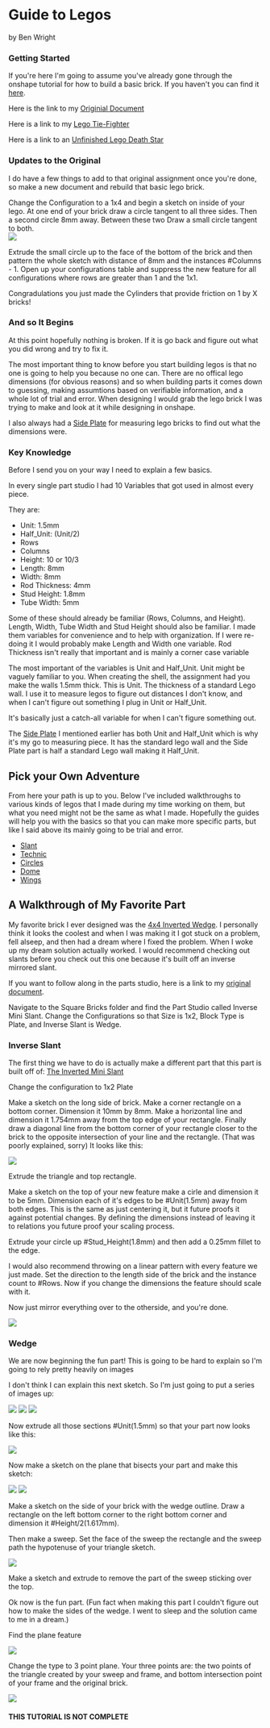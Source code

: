 # Guide to Legos

by Ben Wright 

### Getting Started 

If you're here I'm going to assume you've already gone through the onshape tutorial for how to build a basic brick. If you haven't you can find it [here](https://cvilleschools.onshape.com/documents/d2d156bfb1db472973063473/w/2ec44ccdcd6dacf683eb0c6f/e/449d413b724c54cc4db32973).

Here is the link to my [Originial Document](https://cvilleschools.onshape.com/documents/18c55e9aeb64057e8e0fbb6a/w/5c06b8e3c4dcf6e948152fa4/e/a8757600460fe3b2054172ab?configuration=List_4lVALT9gYLzr5Z%3DDefault%3BList_OyrNAS2vexALol%3DBlue&renderMode=0&uiState=641871a8b2872b1cf8dd2917)

Here is a link to my [Lego Tie-Fighter](https://cvilleschools.onshape.com/documents/361e6d399d4f00356f4dbded/w/2a95cb2ec476aef1bdcd56dd/e/3fce1c19c609b658dfe2bc93?renderMode=0&uiState=64187183b2872b1cf8dd217f)

Here is a link to an [Unfinished Lego Death Star](https://cvilleschools.onshape.com/documents/51ebc87e97b04476bb93710b/w/655df4e40ec59d8ca6fea86d/e/6f76877e7d89ad6a73c063c1?renderMode=0&uiState=641871bd323e4e7feb3d278d)

### Updates to the Original

I do have a few things to add to that original assignment once you're done, so make a new document and rebuild that basic lego brick. 

Change the Configuration to a 1x4 and begin a sketch on inside of your lego. At one end of your brick draw a circle tangent to all three sides. Then a second circle 8mm away. Between these two Draw a small circle tangent to both.  
<img src="Photos/Guide(1).PNG">

Extrude the small circle up to the face of the bottom of the brick and then pattern the whole sketch with distance of 8mm and the instances #Columns - 1. 
Open up your configurations table and suppress the new feature for all configurations where rows are greater than 1 and the 1x1. 

Congradulations you just made the Cylinders that provide friction on 1 by X bricks!

### And so It Begins 

At this point hopefully nothing is broken. If it is go back and figure out what you did wrong and try to fix it. 

The most important thing to know before you start building legos is that no one is going to help you because no one can. There are no offical lego dimensions (for obvious reasons) and so when building parts it comes down to guessing, making assumtions based on verifiable information, and a whole lot of trial and error. When designing I would grab the lego brick I was trying to make and look at it while designing in onshape. 

I also always had a [Side Plate](https://www.bricklink.com/v2/catalog/catalogitem.page?P=44728&ccName=6117972#T=C&C=85) for measuring lego bricks to find out what the dimensions were. 

### Key Knowledge 

Before I send you on your way I need to explain a few basics. 

In every single part studio I had 10 Variables that got used in almost every piece. 

They are:
- Unit: 1.5mm
- Half_Unit: (Unit/2)
- Rows
- Columns
- Height: 10 or 10/3
- Length: 8mm 
- Width: 8mm
- Rod Thickness: 4mm
- Stud Height: 1.8mm
- Tube Width: 5mm

Some of these should already be familiar (Rows, Columns, and Height). Length, Width, Tube Width and Stud Height should also be familiar. I made them variables for convenience and to help with organization. If I were re-doing it I would probably make Length and Width one variable. Rod Thickness isn't really that important and is mainly a corner case variable

The most important of the variables is Unit and Half_Unit. Unit might be vaguely familiar to you. When creating the shell, the assignment had you make the walls 1.5mm thick. This is Unit. The thickness of a standard Lego wall. I use it to measure legos to figure out distances I don't know, and when I can't figure out something I plug in Unit or Half_Unit. 

It's basically just a catch-all variable for when I can't figure something out. 

The [Side Plate](https://www.bricklink.com/v2/catalog/catalogitem.page?P=44728&ccName=6117972#T=C&C=85) I mentioned earlier has both Unit and Half_Unit which is why it's my go to measuring piece. It has the standard lego wall and the Side Plate part is half a standard Lego wall making it Half_Unit.  

## Pick your Own Adventure

From here your path is up to you. Below I've included walkthroughs to various kinds of legos that I made during my time working on them, but what you need might not be the same as what I made. Hopefully the guides will help you with the basics so that you can make more specific parts, but like I said above its mainly going to be trial and error. 


* [Slant](Slant.md)
* [Technic](Technic.md)
* [Circles](Circles.md) 
* [Dome](Dome.md) 
* [Wings](Wings.md) 

## A Walkthrough of My Favorite Part

My favorite brick I ever designed was the [4x4 Inverted Wedge](https://www.bricklink.com/v2/catalog/catalogitem.page?P=4855#T=C). I personally think it looks the coolest and when I was making it I got stuck on a problem, fell alseep, and then had a dream where I fixed the problem. When I woke up my dream solution actually worked. I would recommend checking out slants before you check out this one because it's built off an inverse mirrored slant. 

If you want to follow along in the parts studio, here is a link to my [original document](https://cvilleschools.onshape.com/documents/18c55e9aeb64057e8e0fbb6a/w/5c06b8e3c4dcf6e948152fa4/e/18df3578f02c775cfcadaef9?configuration=List_8xTqWDMkkCG2Mw%3D_2x2%3BList_ArQ6GsCPNSkQoQ%3DDefault%3BList_Izy0ldJ6UfParG%3DDefault%3BList_tmPjPdZ9wrB2lD%3DDefault&renderMode=0&uiState=6290d24be366b652b2773d0f). 

Navigate to the Square Bricks folder and find the Part Studio called Inverse Mini Slant. Change the Configurations so that Size is 1x2, Block Type is Plate, and Inverse Slant is Wedge. 

### Inverse Slant

The first thing we have to do is actually make a different part that this part is built off of: [The Inverted Mini Slant](https://www.bricklink.com/v2/catalog/catalogitem.page?P=52501&name=Slope,%20Inverted%2045%206%20x%201%20Double%20with%201%20x%204%20Cutout&category=%5BSlope,%20Inverted%5D#T=C)

Change the configuration to 1x2 Plate 

Make a sketch on the long side of brick. Make a corner rectangle on a bottom corner. Dimension it 10mm by 8mm. Make a horizontal line and dimension it 1.754mm away from the top edge of your rectangle. Finally draw a diagonal line from the bottom corner of your rectangle closer to the brick to the opposite intersection of your line and the rectangle. (That was poorly explained, sorry) It looks like this: 

<img src="Photos/Wedge(1).PNG">

Extrude the triangle and top rectangle. 

Make a sketch on the top of your new feature make a cirle and dimension it to be 5mm. Dimension each of it's edges to be #Unit(1.5mm) away from both edges. This is the same as just centering it, but it future proofs it against potential changes. By defining the dimensions instead of leaving it to relations you future proof your scaling process.

Extrude your circle up #Stud_Height(1.8mm) and then add a 0.25mm fillet to the edge. 

I would also recommend throwing on a linear pattern with every feature we just made. Set the direction to the length side of the brick and the instance count to #Rows. Now if you change the dimensions the feature should scale with it. 

Now just mirror everything over to the otherside, and you're done. 

<img src="Photos/Wedge(2).PNG">

### Wedge

We are now beginning the fun part! This is going to be hard to explain so I'm going to rely pretty heavily on images 

I don't think I can explain this next sketch. So I'm just going to put a series of images up: 

<img src="Photos/Wedge(3).PNG">

<img src="Photos/Wedge(4).PNG">

<img src="Photos/Wedge(5).PNG">

Now extrude all those sections #Unit(1.5mm) so that your part now looks like this: 

<img src="Photos/Wedge(6).PNG">

Now make a sketch on the plane that bisects your part and make this sketch: 

<img src="Photos/Wedge(7).PNG">

<img src="Photos/Wedge(8).PNG">

Make a sketch on the side of your brick with the wedge outline. Draw a rectangle on the left bottom corner to the right bottom corner and dimension it #Height/2(1.617mm). 

Then make a sweep. Set the face of the sweep the rectangle and the sweep path the hypotenuse of your triangle sketch. 

<img src="Photos/Wedge(9).PNG">

Make a sketch and extrude to remove the part of the sweep sticking over the top. 

Ok now is the fun part. (Fun fact when making this part I couldn't figure out how to make the sides of the wedge. I went to sleep and the solution came to me in a dream.) 

Find the plane feature 

<img src="Photos/Wedge(10).PNG">

Change the type to 3 point plane. Your three points are: the two points of the triangle created by your sweep and frame, and bottom intersection point of your frame and the original brick. 

<img src="Photos/Wedge(11).PNG">


#### THIS TUTORIAL IS NOT COMPLETE
